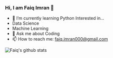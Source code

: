 ### Hi, I am Faiq Imran 👋



- 🌱 I’m currently learning Python
Interested in...
- Data Science
- Machine Learning 
- 💬 Ask me about Coding
- 📫 How to reach me: faiq.imran000@gmail.com

![Faiq's github stats](https://github-readme-stats.vercel.app/api?username=FaiqImran123)
